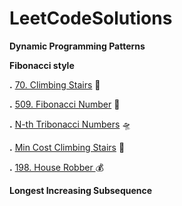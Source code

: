 # LeetCodeSolutions


**Dynamic Programming Patterns**

**Fibonacci style**

**.**  [70. Climbing Stairs](https://github.com/narebabayan/LeetCodeSolutions/blob/main/DP%20Patterns/Fibonacci%20style/70.Climbing%20Stairs.cpp) 🧗

**.** [509. Fibonacci Number](https://github.com/narebabayan/LeetCodeSolutions/blob/9b084b8b0907da32a1a91c0ef9ab559a971efc80/DP%20Patterns/Fibonacci%20style/509.%20Fibonacci%20Number.cpp) 🐛

**.** [N-th Tribonacci Numbers](https://github.com/narebabayan/LeetCodeSolutions/blob/main/DP%20Patterns/Fibonacci%20style/N-th%20Tribonacci%20Number.cpp) 🛸

**.** [Min Cost Climbing Stairs](https://github.com/narebabayan/LeetCodeSolutions/blob/main/DP%20Patterns/Fibonacci%20style/Min%20Cost%20Climbing%20Stairs.cpp) 🤑

**.** [198. House Robber ](https://github.com/narebabayan/LeetCodeSolutions/blob/9b084b8b0907da32a1a91c0ef9ab559a971efc80/DP%20Patterns/Fibonacci%20style/198.%20House%20Robber.cpp) 💰

**Longest Increasing Subsequence**













 
